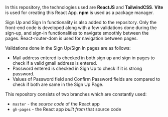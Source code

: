In this repository, the technologies used are **ReactJS** and **TailwindCSS**. **Vite** is used for creating this React App. **npm** is used as a package manager.

Sign Up and Sign In functionality is also added to the repository. Only the front-end code is developed along with a few validations done during the sign-up, and sign-in functionalities to navigate smoothly between the pages. React-router-dom is used for navigation between pages.

Validations done in the Sign Up/Sign In pages are as follows:

- Mail address entered is checked in both sign up and sign in pages to check if a valid gmail address is entered.
- Password entered is checked in Sign Up to check if it is strong password.
- Values of Password field and Confirm Password fields are compared to check if both are same in the Sign Up Page.

This repository consists of two branches which are constantly used:

- `master` - the _source code_ of the React app
- `gh-pages` - the React app _built from_ that source code
